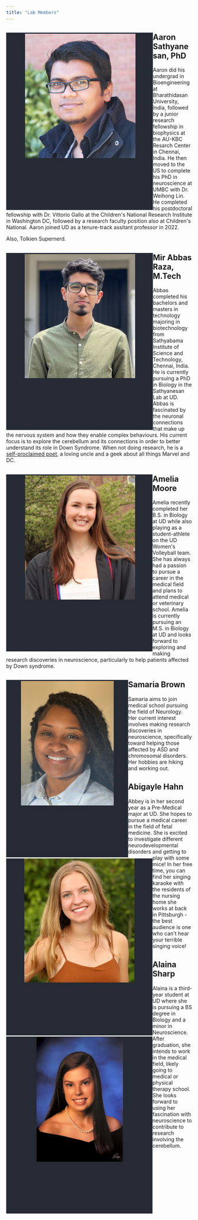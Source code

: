 ```yaml
---
title: "Lab Members"
---
```

<section id="principal investigator">
  <div class="splash-header">
    <div class="splash-image">
      <div style="float: left; margin-right 1em;">
        <img src="asathyanesan-4.png" />
      </div>
    </div>
    <div class="splash-block">
      <h2>Aaron Sathyanesan, PhD </h2>
      <p>Aaron did his undergrad in Bioengineering at Bharathidasan University, India, followed by a junior research fellowship in biophysics at the AU-KBC Resarch Center in Chennai, India. He then moved to the US to complete his PhD in neuroscience at UMBC with Dr. Weihong Lin. He completed his postdoctoral fellowship with Dr. Vittorio Gallo at the Children's National Research Institute in Washington DC, followed by a research faculty position also at Children's National. Aaron joined UD as a tenure-track assitant professor in 2022.</p>
      <p>Also, Tolkien Supernerd.</p>
    </div>
  </div>
</section>
<section id="Students">
  <div class="splash-header">
    <div class="splash-image">
      <div style="float: left; margin-right 1em;">
        <img src="abbas.png" />
      </div>
    </div>
    <div class="splash-block">
      <h2>Mir Abbas Raza, M.Tech</h2>
      <p>Abbas completed his bachelors and masters in technology majoring in biotechnology from Sathyabama Institute of Science and Technology, Chennai, India. He is currently pursuing a PhD in Biology in the Sathyanesan Lab at UD. Abbas is fascinated by the neuronal connections that make up the nervous system and how they enable complex behaviours. His current focus is to explore the cerebellum and its connections in order to better understand its role in Down Syndrome. When not doing research, he is a <a href="https://www.amazon.com/Serenity-Ink-Mir-Abbas-Raza/dp/1948321084/ref=sr_1_1?crid=1D39H5T1NS7AV&keywords=serenity+in+ink+raza&qid=1691472798&sprefix=serenity+in+ink+raza%2Caps%2C199&sr=8-1">self-proclaimed poet</a>, a loving uncle and a geek about all things Marvel and DC.</p>
    </div>
  </div>
</section>
<section id="Students">
  <div class="splash-header">
    <div class="splash-image">
      <div style="float: left; margin-right 1em;">
        <img src="amoore-1.png" />
      </div>
    </div>
    <div class="splash-block">
      <h2>Amelia Moore</h2>
      <p>Amelia recently completed her B.S. in Biology at UD while also playing as a student-athlete on the UD Women's Volleyball team. She has always had a passion to pursue a career in the medical field and plans to attend medical or veterinary school. Amelia is currently pursuing an M.S. in Biology at UD and looks forward to exploring and making research discoveries in neuroscience, particularly to help patients affected by Down syndrome.</p>
    </div>
  </div>
</section>
<section id="Students">
  <div class="splash-header">
    <div class="splash-image">
      <div style="float: left; margin-right 1em;">
        <img src="samaria-2.png" />
      </div>
    </div>
    <div class="splash-block">
      <h2>Samaria Brown</h2>
      <p>Samaria aims to join medical school pursuing the field of Neurology. Her current interest involves making research discoveries in neuroscience, specifically toward helping those affected by ASD and chromosomal disorders. Her hobbies are hiking and working out.</p>
    </div>
  </div>
</section>
<section id="Students">
  <div class="splash-header">
    <div class="splash-image">
      <div style="float: left; margin-right 1em;">
        <img src="abbey.png" />
      </div>
    </div>
    <div class="splash-block">
      <h2>Abigayle Hahn</h2>
      <p>Abbey is in her second year as a Pre-Medical major at UD. She hopes to pursue a medical career in the field of fetal medicine. She is excited to investigate different neurodevelopmental disorders and getting to play with some mice! In her free time, you can find her singing karaoke with the residents of the nursing home she works at back in Pittsburgh - the best audience is one who can't hear your terrible singing voice!</p>
    </div>
  </div>
</section>
<section id="Students">
  <div class="splash-header">
    <div class="splash-image">
      <div style="float: left; margin-right 1em;">
        <img src="alaina.png" />
      </div>
    </div>
    <div class="splash-block">
      <h2>Alaina Sharp</h2>
      <p>Alaina is a third-year student at UD where she is pursuing a BS degree in Biology and a minor in Neuroscience. After graduation, she intends to work in the medical field, likely going to medical or physical therapy school. She looks forward to using her fascination with neuroscience to contribute to research involving the cerebellum.</p>
    </div>
  </div>
</section>
